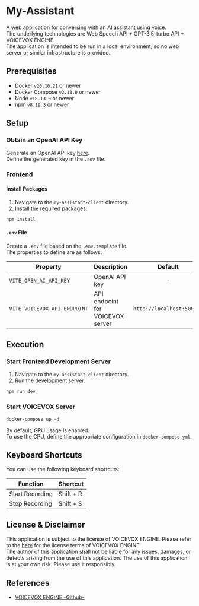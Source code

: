 # My-Assistant

A web application for conversing with an AI assistant using voice.  
The underlying technologies are Web Speech API + GPT-3.5-turbo API + VOICEVOX ENGINE.  
The application is intended to be run in a local environment, so no web server or similar infrastructure is provided.

## Prerequisites

- Docker `v20.10.21` or newer
- Docker Compose `v2.13.0` or newer
- Node `v18.13.0` or newer
- npm `v8.19.3` or newer

## Setup

### Obtain an OpenAI API Key

Generate an OpenAI API key [here](https://platform.openai.com/account/api-keys).  
Define the generated key in the `.env` file.

### Frontend

#### Install Packages

1. Navigate to the `my-assistant-client` directory.
2. Install the required packages:

```cmd
npm install
```

#### `.env` File

Create a `.env` file based on the `.env.template` file.  
The properties to define are as follows:

| Property                     | Description                      |          Default          |
| ---------------------------- | -------------------------------- | :-----------------------: |
| `VITE_OPEN_AI_API_KEY`       | OpenAI API key                   |             -             |
| `VITE_VOICEVOX_API_ENDPOINT` | API endpoint for VOICEVOX server | `http://localhost:50021/` |

## Execution

### Start Frontend Development Server

1. Navigate to the `my-assistant-client` directory.
2. Run the development server:

```cmd
npm run dev
```

### Start VOICEVOX Server

```
docker-compose up -d
```

By default, GPU usage is enabled.  
To use the CPU, define the appropriate configuration in `docker-compose.yml`.

## Keyboard Shortcuts

You can use the following keyboard shortcuts:

| Function        | Shortcut  |
| --------------- | --------- |
| Start Recording | Shift + R |
| Stop Recording  | Shift + S |

## License & Disclaimer

This application is subject to the license of VOICEVOX ENGINE. Please refer to the [here](https://github.com/VOICEVOX/voicevox_engine) for the license terms of VOICEVOX ENGINE.  
The author of this application shall not be liable for any issues, damages, or defects arising from the use of this application. The use of this application is at your own risk. Please use it responsibly.

## References

- [VOICEVOX ENGINE -Github-](https://github.com/VOICEVOX/voicevox_engine)
